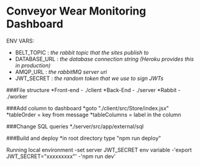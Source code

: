 # Conveyor Wear Monitoring Dashboard

ENV VARS:
* BELT_TOPIC : *the rabbit topic that the sites publish to*
* DATABASE_URL : *the database connection string (Heroku provides this in production)*
* AMQP_URL : *the rabbitMQ server uri* 
* JWT_SECRET : *the random token that we use to sign JWTs*

###File structure
*Front-end - ./client
*Back-End - ./server
*Rabbit - ./worker

###Add column to dashboard
*goto "./client/src/Store/index.jsx"
*tableOrder = key from message
*tableColumns = label in the column

###Change SQL queries
*./server/src/app/external/sql

###Build and deploy
*in root directory type "npm run deploy"

Running local environment
-set server JWT_SECRET env variable -'export JWT_SECRET="xxxxxxxxx"'
-'npm run dev'
